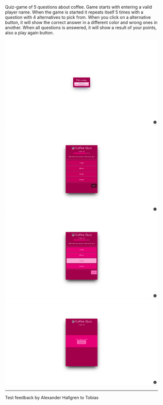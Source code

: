 Quiz-game of 5 questions about coffee.
Game starts with entering a valid player name.
When the game is started it repeats itself 5 times with a question with 4 alternatives to pick from.
When you click on a alternative button, it will show the correct answer in a different color and wrong ones in another.
When all questions is answered, it will show a result of your points, also a play again button.

![Quiz Screenshot 1](public/ss-1.png?raw=true)
![Quiz Screenshot 2](public/ss-2.png?raw=true)
![Quiz Screenshot 3](public/ss-3.png?raw=true)
![Quiz Screenshot 4](public/ss-4.png?raw=true)

_______________________________________________________

Test feedback by Alexander Hallgren to Tobias


